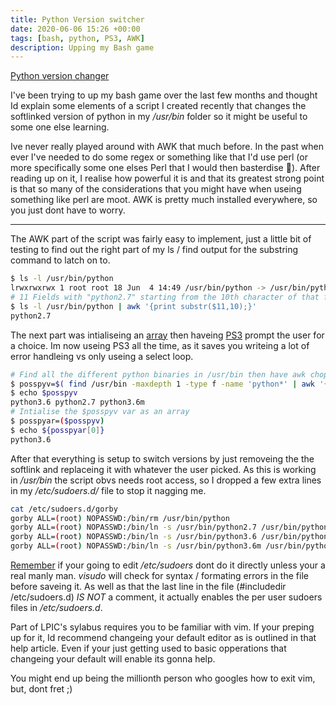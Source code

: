 ```yaml
---
title: Python Version switcher
date: 2020-06-06 15:26 +00:00
tags: [bash, python, PS3, AWK]
description: Upping my Bash game
---
```


[Python version changer](https://github.com/mikebdict/pythonvchange/blob/master/pythonVchange.sh)

I've been trying to up my bash game over the last few months and thought Id explain some elements of a script I created recently that changes the softlinked version of python in my */usr/bin* folder so it might be useful to some one else learning.

Ive never really played around with AWK that much before. In the past when ever I've needed to do some regex or something like that I'd use perl (or more specifically some one elses Perl that I would then basterdise 👀). After reading up on it, I realise how powerful it is and that its greatest strong point is that so many of the considerations that you might have when useing something like perl are moot. AWK is pretty much installed everywhere, so you just dont have to worry.

---

The AWK part of the script was fairly easy to implement, just a little bit of testing to find out the right part of my ls / find output for the substring command to latch on to.

```bash
$ ls -l /usr/bin/python
lrwxrwxrwx 1 root root 18 Jun  4 14:49 /usr/bin/python -> /usr/bin/python2.7
# 11 Fields with "python2.7" starting from the 10th character of that field.
$ ls -l /usr/bin/python | awk '{print substr($11,10);}'
python2.7 
```

The next part was intialiseing an [array](https://tldp.org/LDP/abs/html/arrays.html) then haveing [PS3](https://tldp.org/LDP/Bash-Beginners-Guide/html/sect_09_06.html)  prompt the user for a choice. Im now useing PS3 all the time, as it saves you writeing a lot of error handleing vs only useing a select loop.

```bash
# Find all the different python binaries in /usr/bin then have awk chop the right bits out so we can use them later in the script
$ posspyv=$( find /usr/bin -maxdepth 1 -type f -name 'python*' | awk '{print substr($1,10);}')
$ echo $posspyv
python3.6 python2.7 python3.6m
# Intialise the $posspyv var as an array
$ posspyar=($posspyv)
$ echo ${posspyar[0]}
python3.6
```

After that everything is setup to switch versions by just removeing the the softlink and replaceing it with whatever the user picked. As this is working in */usr/bin* the script obvs needs root access, so I dropped a few extra lines in my */etc/sudoers.d/* file to stop it nagging me.

```bash
cat /etc/sudoers.d/gorby
gorby ALL=(root) NOPASSWD:/bin/rm /usr/bin/python
gorby ALL=(root) NOPASSWD:/bin/ln -s /usr/bin/python2.7 /usr/bin/python
gorby ALL=(root) NOPASSWD:/bin/ln -s /usr/bin/python3.6 /usr/bin/python
gorby ALL=(root) NOPASSWD:/bin/ln -s /usr/bin/python3.6m /usr/bin/python
```

[Remember](https://help.ubuntu.com/community/Sudoers) if your going to edit */etc/sudoers* dont do it directly unless your a real manly man. *visudo* will check for syntax / formating errors in the file before saveing it. As well as that the last line in the file (#includedir /etc/sudoers.d) *IS NOT* a comment, it actually enables the per user sudoers files in */etc/sudoers.d*.

Part of LPIC's sylabus requires you to be familiar with vim. If your preping up for it, Id recommend changeing your default editor as is outlined in that help article. Even if your just getting used to basic opperations that changeing your default will enable its gonna help. 

You might end up being the millionth person who googles how to exit vim, but, dont fret ;)